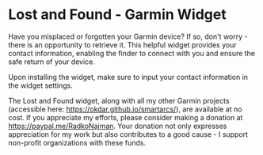 # Lost and Found - Garmin Widget

Have you misplaced or forgotten your Garmin device? If so, don't worry - there is an opportunity to retrieve it. This helpful widget provides your contact information, enabling the finder to connect with you and ensure the safe return of your device.

Upon installing the widget, make sure to input your contact information in the widget settings.

The Lost and Found widget, along with all my other Garmin projects (accessible here: https://okdar.github.io/smartarcs/), are available at no cost. If you appreciate my efforts, please consider making a donation at https://paypal.me/RadkoNajman. Your donation not only expresses appreciation for my work but also contributes to a good cause - I support non-profit organizations with these funds.
